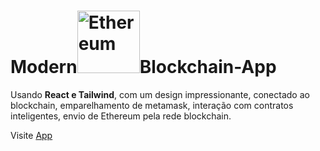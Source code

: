 # Modern<img src="https://user-images.githubusercontent.com/74227915/164668117-c6304d97-2a13-4013-b417-224861b14f86.svg" alt="Ethereum" style="height: 100px; width:100px;"/>Blockchain-App
Usando **React e Tailwind**, com um design impressionante, conectado ao blockchain, emparelhamento de metamask, interação com contratos inteligentes, envio de Ethereum pela rede blockchain.


Visite [App](https://modern-block-chain.000webhostapp.com/)


